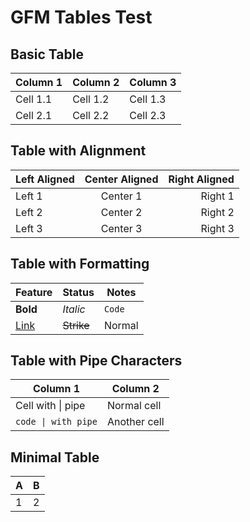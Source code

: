 # GFM Tables Test

## Basic Table

| Column 1 | Column 2 | Column 3 |
| -------- | -------- | -------- |
| Cell 1.1 | Cell 1.2 | Cell 1.3 |
| Cell 2.1 | Cell 2.2 | Cell 2.3 |

## Table with Alignment

| Left Aligned | Center Aligned | Right Aligned |
| :----------- | :------------: | ------------: |
| Left 1       | Center 1       | Right 1       |
| Left 2       | Center 2       | Right 2       |
| Left 3       | Center 3       | Right 3       |

## Table with Formatting

| Feature | Status | Notes |
| ------- | ------ | ----- |
| **Bold** | *Italic* | `Code` |
| [Link](https://example.com) | ~~Strike~~ | Normal |

## Table with Pipe Characters

| Column 1 | Column 2 |
| -------- | -------- |
| Cell with \| pipe | Normal cell |
| `code \| with pipe` | Another cell |

## Minimal Table

| A | B |
| - | - |
| 1 | 2 |
